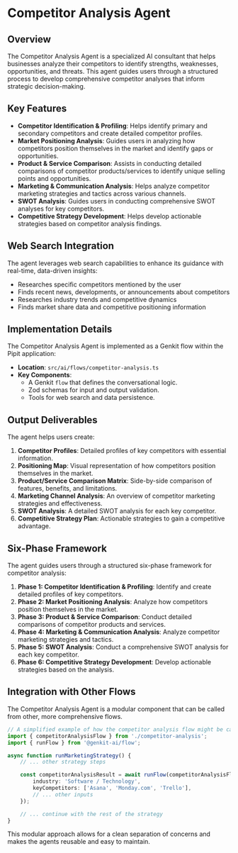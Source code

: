 # Competitor Analysis Agent

## Overview

The Competitor Analysis Agent is a specialized AI consultant that helps businesses analyze their competitors to identify strengths, weaknesses, opportunities, and threats. This agent guides users through a structured process to develop comprehensive competitor analyses that inform strategic decision-making.

## Key Features

- **Competitor Identification & Profiling**: Helps identify primary and secondary competitors and create detailed competitor profiles.
- **Market Positioning Analysis**: Guides users in analyzing how competitors position themselves in the market and identify gaps or opportunities.
- **Product & Service Comparison**: Assists in conducting detailed comparisons of competitor products/services to identify unique selling points and opportunities.
- **Marketing & Communication Analysis**: Helps analyze competitor marketing strategies and tactics across various channels.
- **SWOT Analysis**: Guides users in conducting comprehensive SWOT analyses for key competitors.
- **Competitive Strategy Development**: Helps develop actionable strategies based on competitor analysis findings.

## Web Search Integration

The agent leverages web search capabilities to enhance its guidance with real-time, data-driven insights:

- Researches specific competitors mentioned by the user
- Finds recent news, developments, or announcements about competitors
- Researches industry trends and competitive dynamics
- Finds market share data and competitive positioning information

## Implementation Details

The Competitor Analysis Agent is implemented as a Genkit flow within the Pipit application:

- **Location**: `src/ai/flows/competitor-analysis.ts`
- **Key Components**:
  - A Genkit `flow` that defines the conversational logic.
  - Zod schemas for input and output validation.
  - Tools for web search and data persistence.

## Output Deliverables

The agent helps users create:

1. **Competitor Profiles**: Detailed profiles of key competitors with essential information.
2. **Positioning Map**: Visual representation of how competitors position themselves in the market.
3. **Product/Service Comparison Matrix**: Side-by-side comparison of features, benefits, and limitations.
4. **Marketing Channel Analysis**: An overview of competitor marketing strategies and effectiveness.
5. **SWOT Analysis**: A detailed SWOT analysis for each key competitor.
6. **Competitive Strategy Plan**: Actionable strategies to gain a competitive advantage.

## Six-Phase Framework

The agent guides users through a structured six-phase framework for competitor analysis:

1.  **Phase 1: Competitor Identification & Profiling**: Identify and create detailed profiles of key competitors.
2.  **Phase 2: Market Positioning Analysis**: Analyze how competitors position themselves in the market.
3.  **Phase 3: Product & Service Comparison**: Conduct detailed comparisons of competitor products and services.
4.  **Phase 4: Marketing & Communication Analysis**: Analyze competitor marketing strategies and tactics.
5.  **Phase 5: SWOT Analysis**: Conduct a comprehensive SWOT analysis for each key competitor.
6.  **Phase 6: Competitive Strategy Development**: Develop actionable strategies based on the analysis.

## Integration with Other Flows

The Competitor Analysis Agent is a modular component that can be called from other, more comprehensive flows.

```typescript
// A simplified example of how the competitor analysis flow might be called
import { competitorAnalysisFlow } from './competitor-analysis';
import { runFlow } from '@genkit-ai/flow';

async function runMarketingStrategy() {
    // ... other strategy steps

    const competitorAnalysisResult = await runFlow(competitorAnalysisFlow, {
        industry: 'Software / Technology',
        keyCompetitors: ['Asana', 'Monday.com', 'Trello'],
        // ... other inputs
    });

    // ... continue with the rest of the strategy
}
```
This modular approach allows for a clean separation of concerns and makes the agents reusable and easy to maintain.
